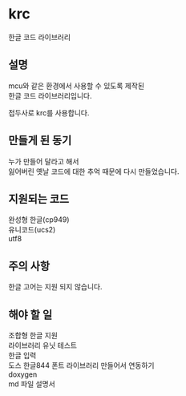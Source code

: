 ﻿# krc
한글 코드 라이브러리  

## 설명
mcu와 같은 환경에서 사용할 수 있도록 제작된  
한글 코드 라이브러리입니다.  
  
접두사로 krc를 사용합니다.  

## 만들게 된 동기
누가 만들어 달라고 해서  
잃어버린 옛날 코드에 대한 추억 때문에 다시 만들었습니다.  

## 지원되는 코드
완성형 한글(cp949)  
유니코드(ucs2)  
utf8  

## 주의 사항
한글 고어는 지원 되지 않습니다.  

## 해야 할 일
조합형 한글 지원  
라이브러리 유닛 테스트  
한글 입력  
도스 한글844 폰트 라이브러리 만들어서 연동하기  
doxygen  
md 파일 설명서  

